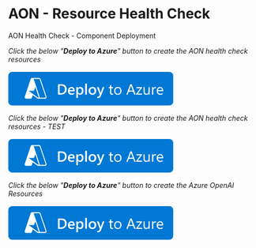 # AON - Resource Health Check

AON Health Check - Component Deployment <br>

_Click the below "**Deploy to Azure**" button to create the AON health check resources  <br> <br>_
<a href="https://ms.portal.azure.com/#create/Microsoft.Template/uri/https%3A%2F%2Fststv2package.blob.core.windows.net%2Fartifactsaon%2Fazuredeploy.json" target="_blank">
  <img src="https://raw.githubusercontent.com/Azure/azure-quickstart-templates/master/1-CONTRIBUTION-GUIDE/images/deploytoazure.svg?sanitize=true"/>
</a>

_Click the below "**Deploy to Azure**" button to create the AON health check resources - TEST  <br> <br>_
<a href="https://ms.portal.azure.com/#create/Microsoft.Template/uri/https%3A%2F%2Faonpackage.blob.core.windows.net%2Fartifacts-healthcheck%2Fazuredeploy.json?sp=rl&st=2023-09-25T17:17:43Z&se=2024-09-26T01:17:43Z&spr=https&sv=2022-11-02&sr=c&sig=YrpSvkZlWZmT5dnuS%2BbwDc9xa44kKbj3l%2F3eSUCVK4k%3D" target="_blank">
  <img src="https://raw.githubusercontent.com/Azure/azure-quickstart-templates/master/1-CONTRIBUTION-GUIDE/images/deploytoazure.svg?sanitize=true"/>
</a>

_Click the below "**Deploy to Azure**" button to create the Azure OpenAI Resources <br> <br>_
<a href="https://ms.portal.azure.com/#create/Microsoft.Template/uri/https%3A%2F%2Faonpackage.blob.core.windows.net%2Fartifacts-healthcheck%2Fazureoaideploy.json?sp=rl&st=2023-09-25T17:17:43Z&se=2024-09-26T01:17:43Z&spr=https&sv=2022-11-02&sr=c&sig=YrpSvkZlWZmT5dnuS%2BbwDc9xa44kKbj3l%2F3eSUCVK4k%3D" target="_blank">
  <img src="https://raw.githubusercontent.com/Azure/azure-quickstart-templates/master/1-CONTRIBUTION-GUIDE/images/deploytoazure.svg?sanitize=true"/>
</a>
